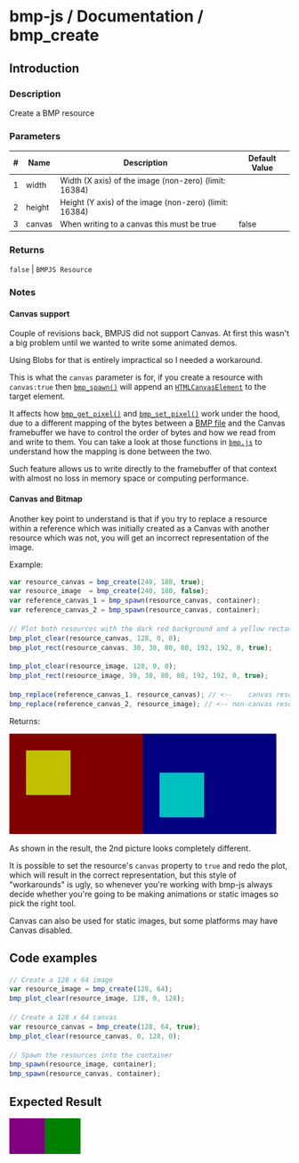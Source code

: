 # bmp-js / Documentation / bmp_create
## Introduction

### Description

Create a BMP resource

### Parameters

|#|Name|Description|Default Value|
|-|-|-|-|
|1|width|Width  (X axis) of the image (non-zero) (limit: 16384)||
|2|height|Height (Y axis) of the image (non-zero) (limit: 16384)||
|3|canvas|When writing to a canvas this must be true|false|

### Returns
`false` | `BMPJS Resource`

### Notes

#### Canvas support

Couple of revisions back, BMPJS did not support Canvas. At first this wasn't a big problem until we wanted to write some animated demos.

Using Blobs for that is entirely impractical so I needed a workaround.

This is what the `canvas` parameter is for, if you create a resource with `canvas:true` then [`bmp_spawn()`](./bmp-spawn.md) will append an [`HTMLCanvasElement`](https://developer.mozilla.org/en-US/docs/Web/API/HTMLCanvasElement) to the target element.

It affects how [`bmp_get_pixel()`](./bmp-get-pixel.md) and [`bmp_set_pixel()`](./bmp-set-pixel.md) work under the hood, due to a different mapping of the bytes between a [BMP file](https://en.wikipedia.org/wiki/BMP_file_format) and the Canvas framebuffer we have to control the order of bytes and how we read from and write to them. You can take a look at those functions in [`bmp.js`](https://github.com/oxou/bmp-js/blob/main/bmp.js) to understand how the mapping is done between the two.

Such feature allows us to write directly to the framebuffer of that context with almost no loss in memory space or computing performance.

#### Canvas and Bitmap
Another key point to understand is that if you try to replace a resource within a reference which was initially created as a Canvas with another resource which was not, you will get an incorrect representation of the image.

Example:
```js
var resource_canvas = bmp_create(240, 180, true);
var resource_image  = bmp_create(240, 180, false);
var reference_canvas_1 = bmp_spawn(resource_canvas, container);
var reference_canvas_2 = bmp_spawn(resource_canvas, container);

// Plot both resources with the dark red background and a yellow rectangle
bmp_plot_clear(resource_canvas, 128, 0, 0);
bmp_plot_rect(resource_canvas, 30, 30, 80, 80, 192, 192, 0, true);

bmp_plot_clear(resource_image, 128, 0, 0);
bmp_plot_rect(resource_image, 30, 30, 80, 80, 192, 192, 0, true);

bmp_replace(reference_canvas_1, resource_canvas); // <--    canvas resource: ok
bmp_replace(reference_canvas_2, resource_image); // <-- non-canvas resource: bad
```

Returns:

![expected-result](./img/045.png)

As shown in the result, the 2nd picture looks completely different.

It is possible to set the resource's `canvas` property to `true` and redo the plot, which will result in the correct representation, but this style of "workarounds" is ugly, so whenever you're working with bmp-js always decide whether you're going to be making animations or static images so pick the right tool.

Canvas can also be used for static images, but some platforms may have Canvas disabled.

## Code examples

```js
// Create a 128 x 64 image
var resource_image = bmp_create(128, 64);
bmp_plot_clear(resource_image, 128, 0, 128);

// Create a 128 x 64 canvas
var resource_canvas = bmp_create(128, 64, true);
bmp_plot_clear(resource_canvas, 0, 128, 0);

// Spawn the resources into the container
bmp_spawn(resource_image, container);
bmp_spawn(resource_canvas, container);
```

## Expected Result

![expected-result](./img/003.png)
